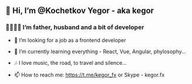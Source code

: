 ## 👋 Hi, I’m @Kochetkov Yegor - aka kegor

### 👨‍👩‍👧‍👦 I’m father, husband and a bit of developer
- 👀 I’m looking for a job as a frontend developer
- 🌱 I’m currently learning everything - React, Vue, Angular, phylosophy...
- 🎶 I love music, the road, to travel and silence...

- 📫 How to reach me: https://t.me/kegor_fx or Skype -  kegor.fx

<!---
YegorKochetkov/YegorKochetkov is a ✨ special ✨ repository because its `README.md` (this file) appears on your GitHub profile.
You can click the Preview link to take a look at your changes.
--->
